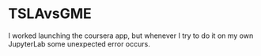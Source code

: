 # TSLAvsGME

I worked launching the coursera app, but whenever I try to do it on my own JupyterLab some unexpected error occurs.
